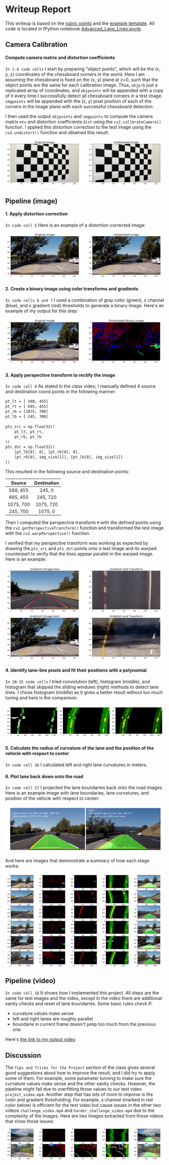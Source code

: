 # Writeup Report
This writeup is based on the [rubric points](https://review.udacity.com/#!/rubrics/571/view) and 
the [example template](https://github.com/udacity/CarND-Advanced-Lane-Lines/blob/master/writeup_template.md).
All code is located in IPython notebook [Advanced_Lane_Lines.ipynb](./Advanced_Lane_Lines.ipynb).


[//]: # (Image References)

[image0]:  ./output_images/0.undistort_cali.png ""
[image1]:  ./output_images/1.undistort_test.png ""
[image2]:  ./output_images/2.threshold.png ""
[image3]:  ./output_images/3.transform.png ""
[image4]:  ./output_images/4.find_line.jpg ""
[image6a]: ./output_images/6.plot_back.jpg ""
[image6b]: ./output_images/6.plot_back_imgs.png ""
[image7]:  ./output_images/7.issues.png ""
[video1]:  ./output_video.mp4 ""


## Camera Calibration

#### Compute camera matrix and distortion coefficients

`In 1-4 code cells` I start by preparing "object points", which will be the (x, y, z) coordinates of the chessboard corners in the world. Here I am assuming the chessboard is fixed on the (x, y) plane at z=0, such that the object points are the same for each calibration image. Thus, `objp` is just a replicated array of coordinates, and `objpoints` will be appended with a copy of it every time I successfully detect all chessboard corners in a test image. `imgpoints` will be appended with the (x, y) pixel position of each of the corners in the image plane with each successful chessboard detection.  

I then used the output `objpoints` and `imgpoints` to compute the camera matrix `mtx` and distortion coefficients `dist` using the `cv2.calibrateCamera()` function. I applied this distortion correction to the test image using the `cv2.undistort()` function and obtained this result: 

![alt text][image0]


## Pipeline (image)

#### 1. Apply distortion correction
`In code cell 5` Here is an example of a distortion-corrected image:

![alt text][image1]

#### 2. Create a binary image using color transforms and gradients
`In code cells 6 and 7` I used a combination of gray color (green), s channel (blue), and x gradient (red) thresholds to generate a binary image. Here's an example of my output for this step:

![alt text][image2]

#### 3. Apply perspective transform to rectify the image

`In code cell 8` As stated in the class video, I manually defined 4 source and destination coord points in the following manner:

```
pt_lt = [ 588, 455]
pt_rt = [ 695, 455]
pt_rb = [1075, 700]
pt_lb = [ 245, 700]

pts_src = np.float32((
    pt_lt, pt_rt,
    pt_rb, pt_lb
))
pts_dst = np.float32((
    [pt_lb[0], 0], [pt_rb[0], 0],
    [pt_rb[0], img_size[1]], [pt_lb[0], img_size[1]]
))
```

This resulted in the following source and destination points:

| Source        | Destination   | 
|:-------------:|:-------------:| 
|  588, 455     |  245,   0     | 
|  695, 455     |  245, 720     |
| 1075, 700     | 1075, 720     |
|  245, 700     | 1075,   0     |

Then I computed the perspective transform `M` with the defined points using the `cv2.getPerspectiveTransform()` function and transformed the test image with the `cv2.warpPerspective()` function.

I verified that my perspective transform was working as expected by drawing the `pts_src` and `pts_dst` points onto a test image and its warped counterpart to verify that the lines appear parallel in the warped image. Here is an example:

![alt text][image3]

#### 4. Identify lane-line pixels and fit their positions with a polynomial

`In 10-15 code cells` I tried convolution (left), histogram (middle), and histogram that skipped the sliding windows (right) methods to detect lane lines. I chose histogram (middle) as it gives a better result without too much tuning and here is the comparison:

![alt text][image4]

#### 5. Calculate the radius of curvature of the lane and the position of the vehicle with respect to center

`In code cell 16` I calculated left and right lane curvatures in meters.

#### 6. Plot lane back down onto the road

`In code cell 17` I projected the lane boundaries back onto the road images. Here is an example image with lane boundaries, lane curvatures, and position of the vehicle with respect to center:

![alt text][image6a]

And here are images that demonstrate a summary of how each stage works:

![alt text][image6b]


## Pipeline (video)

`In code cell 18` It shows how I implemented this project. All steps are the same for test images and the video, except in the video there are additional sanity checks and reset of lane boundaries. Some basic rules check if:

* curvature values make sense
* left and right lanes are roughly parallel
* boundarie in current frame doesn't jump too much from the previous one

Here's [the link to my output video](./output_video.mp4)


## Discussion

The `Tips and Tricks for the Project` section of the class gives several good suggestions about how to improve the result, and I did try to apply some of them. For example, some parameter tunning to make sure the curvature values make sense and the other sanity checks. However, the pipeline might fail due to overfitting those values to our test video `project_video.mp4`. Another step that has lots of room to improve is the color and gradient thresholding. For example, s channel (marked in red color below) is efficient for the test video but cause issues in the other two videos `challenge_video.mp4` and `harder_challenge_video.mp4` due to the complexity of the images. Here are two images extracted from those videos that show those issues:

![alt text][image7]
